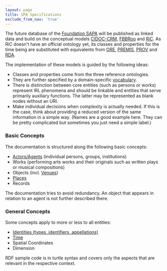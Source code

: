 ```yaml
---
layout: page
title: SPA Specifications
exclude_from_nav: 'true'
---
```


The future database of the [Foundation SAPA](https://www.sapa.swiss "Swiss Archive of the Performing Arts") will be published as linked data and build on the conceptual models [CIDOC-CRM](http://www.cidoc-crm.org), [FBBRoo](https://www.ifla.org/publications/node/11240) and [RiC](https://en.wikipedia.org/wiki/Records_in_Contexts "Records in Context"). As RiC doesn't have an official ontology yet, its classes and properties for the time being are substituted with equivalents from [ORE](http://www.openarchives.org/ore/1.0/vocabulary), [PREMIS](http://id.loc.gov/ontologies/premis.html), [PROV](http://www.w3.org/TR/prov-overview/) and [RDA](http://www.rdaregistry.info).

The implementation of these models is guided by the following ideas:

* Classes and properties come from the three reference ontologies.
* They are further specified by a domain-specific [vocabulary](https://sapa.github.io/spa-vocabulary/).
* There is distinction between core entities (such as persons or works) represent IRL phenomena and should be linkable and entities that serve primarily auxiliary functions. The latter may be represented as blank nodes without an URI.
* Make individual decisions when complexity is actually needed. If this is the case, think about providing a reduced version of the same information in a simple way. (Names are a good example here. They can be pretty complicated but sometimes you just need a simple label.)

### Basic Concepts

The documentation is structured along the following basic concepts:

* [Actors/Agents](actors) (individual persons, groups, institutions)
* Works (performing arts works and their originals such as written plays or musical compositions)
* Objects (incl. [Venues](venues))
* [Places](places)
* Records

The documentation tries to avoid redundancy. An object that appears in relation to an agent is not further described there.

###  General Concepts

Some concepts apply to more or less to all entities:

* [Identities (types, identifiers, appellations)](identities)
* [Time](time)
* Spatial Coordinates
* Dimension

RDF sample code is in turtle syntax and covers only the aspects that are relevant in the respective context.